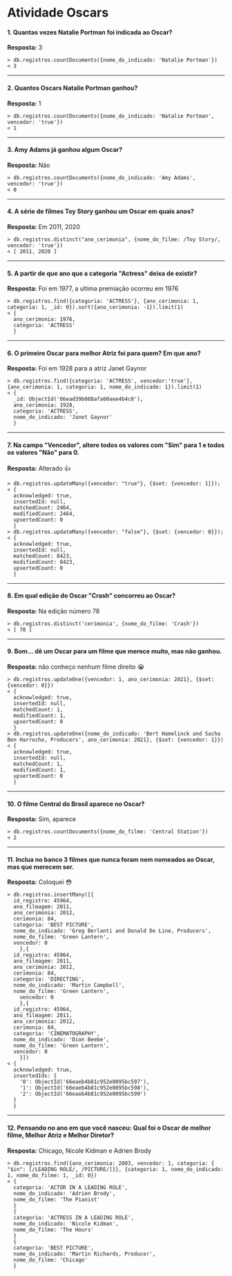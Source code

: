 # Atividade Oscars

#### 1. Quantas vezes Natalie Portman foi indicada ao Oscar?</br>
<strong>Resposta:</strong> 3

```
> db.registros.countDocuments({nome_do_indicado: 'Natalie Portman'})
< 3
```
<hr>

#### 2. Quantos Oscars Natalie Portman ganhou?</br>
<strong>Resposta:</strong> 1

```
> db.registros.countDocuments({nome_do_indicado: 'Natalie Portman', vencedor: 'true'})
< 1
```
<hr>

#### 3. Amy Adams já ganhou algum Oscar?</br>
<strong>Resposta:</strong> Não

```
> db.registros.countDocuments({nome_do_indicado: 'Amy Adams', vencedor: 'true'})
< 0
```

<hr>

#### 4. A série de filmes Toy Story ganhou um Oscar em quais anos?</br>
<strong>Resposta:</strong> Em 2011, 2020

```
> db.registros.distinct("ano_cerimonia", {nome_do_filme: /Toy Story/, vencedor: 'true'})
< [ 2011, 2020 ]
```

<hr>

#### 5. A partir de que ano que a categoria "Actress" deixa de existir?</br>
<strong>Resposta:</strong> Foi em 1977, a ultima premiação ocorreu em 1976

```
> db.registros.find({categoria: 'ACTRESS'}, {ano_cerimonia: 1, categoria: 1, _id: 0}).sort({ano_cerimonia: -1}).limit(1)
< {
  ano_cerimonia: 1976,
  categoria: 'ACTRESS'
  }
```

<hr>

#### 6. O primeiro Oscar para melhor Atriz foi para quem? Em que ano?</br>
<strong>Resposta:</strong> Foi em 1928 para a atriz Janet Gaynor

```
> db.registros.find({categoria: 'ACTRESS', vencedor:'true'}, {ano_cerimonia: 1, categoria: 1, nome_do_indicado: 1}).limit(1)
< {
  _id: ObjectId('66ead39b088afa60aee4b4c8'),
  ano_cerimonia: 1928,
  categoria: 'ACTRESS',
  nome_do_indicado: 'Janet Gaynor'
  }
```
<hr>

#### 7. Na campo "Vencedor", altere todos os valores com "Sim" para 1 e todos os valores "Não" para 0.</br>
<strong>Resposta:</strong> Alterado 👍

```
> db.registros.updateMany({vencedor: "true"}, {$set: {vencedor: 1}});
< {
  acknowledged: true,
  insertedId: null,
  matchedCount: 2464,
  modifiedCount: 2464,
  upsertedCount: 0
  }
> db.registros.updateMany({vencedor: "false"}, {$set: {vencedor: 0}});
< {
  acknowledged: true,
  insertedId: null,
  matchedCount: 8423,
  modifiedCount: 8423,
  upsertedCount: 0
  }
```

<hr>

#### 8. Em qual edição do Oscar "Crash" concorreu ao Oscar?</br>
<strong>Resposta:</strong> Na edição número 78

```
> db.registros.distinct('cerimonia', {nome_do_filme: 'Crash'})
< [ 78 ]
```

<hr>

#### 9. Bom... dê um Oscar para um filme que merece muito, mas não ganhou.</br>
<strong>Resposta:</strong> não conheço nenhum filme direito 😭

```
> db.registros.updateOne({vencedor: 1, ano_cerimonia: 2021}, {$set: {vencedor: 0}})
< {
  acknowledged: true,
  insertedId: null,
  matchedCount: 1,
  modifiedCount: 1,
  upsertedCount: 0
  }
> db.registros.updateOne({nome_do_indicado: 'Bert Hamelinck and Sacha Ben Harroche, Producers', ano_cerimonia: 2021}, {$set: {vencedor: 1}})
< {
  acknowledged: true,
  insertedId: null,
  matchedCount: 1,
  modifiedCount: 1,
  upsertedCount: 0
  }
```

<hr>

#### 10. O filme Central do Brasil aparece no Oscar?</br>
<strong>Resposta:</strong> Sim, aparece

```
> db.registros.countDocuments({nome_do_filme: 'Central Station'})
< 2
```

<hr>

#### 11. Inclua no banco 3 filmes que nunca foram nem nomeados ao Oscar, mas que merecem ser. </br>
<strong>Resposta:</strong> Coloquei 😳

```
> db.registros.insertMany([{
  id_registro: 45964,
  ano_filmagem: 2011,
  ano_cerimonia: 2012,
  cerimonia: 84,
  categoria: 'BEST PICTURE',
  nome_do_indicado: 'Greg Berlanti and Donald De Line, Producers',
  nome_do_filme: 'Green Lantern',
  vencedor: 0
    },{
  id_registro: 45964,
  ano_filmagem: 2011,
  ano_cerimonia: 2012,
  cerimonia: 84,
  categoria: 'DIRECTING',
  nome_do_indicado: 'Martin Campbell',
  nome_do_filme: 'Green Lantern',
    vencedor: 0
    },{
  id_registro: 45964,
  ano_filmagem: 2011,
  ano_cerimonia: 2012,
  cerimonia: 84,
  categoria: 'CINEMATOGRAPHY',
  nome_do_indicado: 'Dion Beebe',
  nome_do_filme: 'Green Lantern',
  vencedor: 0
    }])
< {
  acknowledged: true,
  insertedIds: {
    '0': ObjectId('66eaeb4b81c952e0095bc597'),
    '1': ObjectId('66eaeb4b81c952e0095bc598'),
    '2': ObjectId('66eaeb4b81c952e0095bc599')
  }
  }
```

<hr>

#### 12. Pensando no ano em que você nasceu: Qual foi o Oscar de melhor filme, Melhor Atriz e Melhor Diretor?</br>
<strong>Resposta:</strong> Chicago, Nicole Kidman e Adrien Brody


```
> db.registros.find({ano_cerimonia: 2003, vencedor: 1, categoria: { "$in": [/LEADING ROLE/, /PICTURE/]}}, {categoria: 1, nome_do_indicado: 1, nome_do_filme: 1, _id: 0})
< {
  categoria: 'ACTOR IN A LEADING ROLE',
  nome_do_indicado: 'Adrien Brody',
  nome_do_filme: 'The Pianist'
  }
  {
  categoria: 'ACTRESS IN A LEADING ROLE',
  nome_do_indicado: 'Nicole Kidman',
  nome_do_filme: 'The Hours'
  }
  {
  categoria: 'BEST PICTURE',
  nome_do_indicado: 'Martin Richards, Producer',
  nome_do_filme: 'Chicago'
  }
```